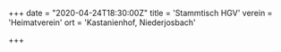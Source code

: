 +++
date = "2020-04-24T18:30:00Z"
title = 'Stammtisch HGV'
verein = 'Heimatverein'
ort = 'Kastanienhof, Niederjosbach'

+++

      